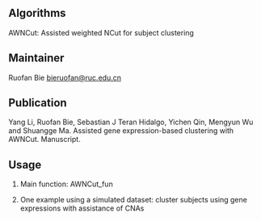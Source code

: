 Algorithms  
-------
AWNCut: Assisted weighted NCut for subject clustering

Maintainer
-------
Ruofan Bie  <bieruofan@ruc.edu.cn>


Publication
-------
Yang Li, Ruofan Bie, Sebastian J Teran Hidalgo, Yichen Qin, Mengyun Wu and Shuangge Ma. Assisted gene expression-based clustering with AWNCut. Manuscript.


Usage
-------
1. Main function: AWNCut_fun 

2. One example using a simulated dataset: cluster subjects using gene expressions with assistance of CNAs